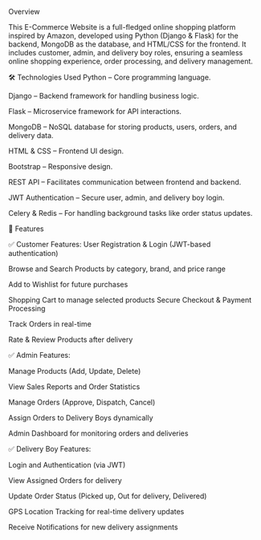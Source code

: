 Overview

This E-Commerce Website is a full-fledged online shopping platform inspired by Amazon, developed using Python (Django & Flask) for the backend, MongoDB as the database, and HTML/CSS for the frontend. It includes customer, admin, and delivery boy roles, ensuring a seamless online shopping experience, order processing, and delivery management.

🛠️ Technologies Used
Python – Core programming language.

Django – Backend framework for handling business logic.

Flask – Microservice framework for API interactions.

MongoDB – NoSQL database for storing products, users, orders, and delivery data.

HTML & CSS – Frontend UI design.

Bootstrap – Responsive design.

REST API – Facilitates communication between frontend and backend.

JWT Authentication – Secure user, admin, and delivery boy login.

Celery & Redis – For handling background tasks like order status updates.


🚀 Features

✅ Customer Features:
 User Registration & Login (JWT-based authentication)
 
 Browse and Search Products by category, brand, and price range
 
 Add to Wishlist for future purchases
 
 Shopping Cart to manage selected products Secure Checkout & Payment Processing
 
 Track Orders in real-time
 
 Rate & Review Products after delivery


✅ Admin Features:

  Manage Products (Add, Update, Delete)
  
  View Sales Reports and Order Statistics
  
  Manage Orders (Approve, Dispatch, Cancel)
  
 Assign Orders to Delivery Boys dynamically
 
 Admin Dashboard for monitoring orders and deliveries


✅ Delivery Boy Features:

  Login and Authentication (via JWT)
  
  View Assigned Orders for delivery
  
  Update Order Status (Picked up, Out for delivery, Delivered)
  
  GPS Location Tracking for real-time delivery updates
  
  Receive Notifications for new delivery assignments

